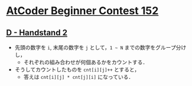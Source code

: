 # [AtCoder Beginner Contest 152](https://atcoder.jp/contests/abc152)

## [D - Handstand 2](https://atcoder.jp/contests/abc152/tasks/abc152_d)
- 先頭の数字を `i`, 末尾の数字を `j` として，`1 ~ N` までの数字をグループ分けし，
	- それぞれの組み合わせが何個あるかをカウントする．
- そうしてカウントしたものを `cnt[i][j]++` とすると，
	- 答えは `cnt[i][j] * cnt[j][i]` になっている．
